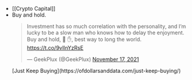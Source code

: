 - [[Crypto Capital]]
- Buy and hold. 
  <blockquote class="twitter-tweet"><p lang="en" dir="ltr">Investment has so much correlation with the personality, and I’m lucky to be a slow man who knows how to delay the enjoyment. Buy and hold, 💎 ✋, best way to long the world. <a href="https://t.co/9vIlnYzRsE">https://t.co/9vIlnYzRsE</a></p>&mdash; GeekPlux (@GeekPlux) <a href="https://twitter.com/GeekPlux/status/1461014793318330373?ref_src=twsrc%5Etfw">November 17, 2021</a></blockquote> <script async src="https://platform.twitter.com/widgets.js" charset="utf-8"></script>
  [Just Keep Buying](https://ofdollarsanddata.com/just-keep-buying/)